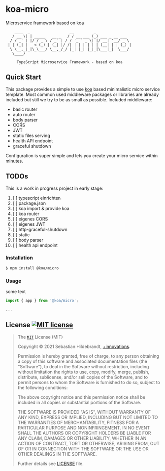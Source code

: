 # koa-micro
Microservice framework based on koa

```
    ____  _                  __         _
   / __ \| | _____   __ _   / / __ ___ (_) ___ _ __ ___
  / / _` | |/ / _ \ / _` | / / '_ ` _ \| |/ __| '__/ _ \
 | | (_| |   < (_) | (_| |/ /| | | | | | | (__| | | (_) |
  \ \__,_|_|\_\___/ \__,_/_/ |_| |_| |_|_|\___|_|  \___/
   \____/

     TypeScript Microservice Framework - based on koa

```

## Quick Start

This package provides a simple to use [koa][koa-url] based minimalistic micro service template. Most common used middleware packages or libraries are already included but still we try to be as small as possible. Included middleware:

- basic router
- auto router
- body parser
- CORS
- JWT
- static files serving
- health API endpoint
- graceful shutdown

Configuration is super simple and lets you create your micro service within minutes.

## TODOs

This is a work in progress project in early stage:

1. [ ] typescript einrichten
2. [ ] package.json
3. [ ] koa import & provide koa
4. [ ] koa router
5. [ ] eigenes CORS
6. [ ] eigenes JWT
7. [ ] http-graceful-shutdown
8. [ ] static
9. [ ] body parser
10. [ ] health api endpoint



### Installation

```bash
$ npm install @koa/micro
```

### Usage

some text

```ts
import { app } from '@koa/micro';

...
```

## License [![MIT license][license-img]][license-url]

>The [`MIT`][license-url] License (MIT)
>
>Copyright &copy; 2021 Sebastian Hildebrandt, [+innovations](http://www.plus-innovations.com).
>
>Permission is hereby granted, free of charge, to any person obtaining a copy
>of this software and associated documentation files (the "Software"), to deal
>in the Software without restriction, including without limitation the rights
>to use, copy, modify, merge, publish, distribute, sublicense, and/or sell
>copies of the Software, and to permit persons to whom the Software is
>furnished to do so, subject to the following conditions:
>
>The above copyright notice and this permission notice shall be included in
>all copies or substantial portions of the Software.
>
>THE SOFTWARE IS PROVIDED "AS IS", WITHOUT WARRANTY OF ANY KIND, EXPRESS OR
>IMPLIED, INCLUDING BUT NOT LIMITED TO THE WARRANTIES OF MERCHANTABILITY,
>FITNESS FOR A PARTICULAR PURPOSE AND NONINFRINGEMENT. IN NO EVENT SHALL THE
>AUTHORS OR COPYRIGHT HOLDERS BE LIABLE FOR ANY CLAIM, DAMAGES OR OTHER
>LIABILITY, WHETHER IN AN ACTION OF CONTRACT, TORT OR OTHERWISE, ARISING FROM,
>OUT OF OR IN CONNECTION WITH THE SOFTWARE OR THE USE OR OTHER DEALINGS IN
>THE SOFTWARE.
>
>Further details see [LICENSE](LICENSE) file.

[license-url]: https://github.com/sebhildebrandt/systeminformation/blob/master/LICENSE
[license-img]: https://img.shields.io/badge/license-MIT-blue.svg?style=flat-square
[koa-url]: https://github.com/koajs/koa
